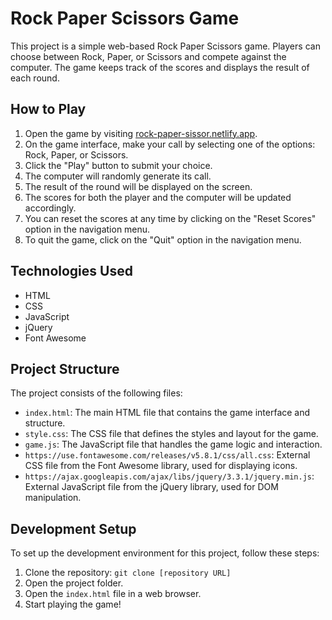 # Rock Paper Scissors Game

This project is a simple web-based Rock Paper Scissors game. Players can choose between Rock, Paper, or Scissors and compete against the computer. The game keeps track of the scores and displays the result of each round.

## How to Play

1. Open the game by visiting [rock-paper-sissor.netlify.app](https://rock-paper-sissor.netlify.app/).
2. On the game interface, make your call by selecting one of the options: Rock, Paper, or Scissors.
3. Click the "Play" button to submit your choice.
4. The computer will randomly generate its call.
5. The result of the round will be displayed on the screen.
6. The scores for both the player and the computer will be updated accordingly.
7. You can reset the scores at any time by clicking on the "Reset Scores" option in the navigation menu.
8. To quit the game, click on the "Quit" option in the navigation menu.

## Technologies Used

- HTML
- CSS
- JavaScript
- jQuery
- Font Awesome

## Project Structure

The project consists of the following files:

- `index.html`: The main HTML file that contains the game interface and structure.
- `style.css`: The CSS file that defines the styles and layout for the game.
- `game.js`: The JavaScript file that handles the game logic and interaction.
- `https://use.fontawesome.com/releases/v5.8.1/css/all.css`: External CSS file from the Font Awesome library, used for displaying icons.
- `https://ajax.googleapis.com/ajax/libs/jquery/3.3.1/jquery.min.js`: External JavaScript file from the jQuery library, used for DOM manipulation.

## Development Setup

To set up the development environment for this project, follow these steps:

1. Clone the repository: `git clone [repository URL]`
2. Open the project folder.
3. Open the `index.html` file in a web browser.
4. Start playing the game!

